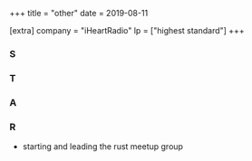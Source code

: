 +++
title = "other"
date = 2019-08-11

[extra]
company = "iHeartRadio"
lp = ["highest standard"]
+++

### S
### T
### A
### R
- starting and leading the rust meetup group
